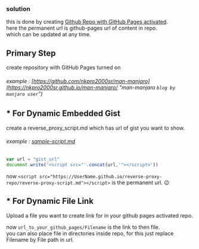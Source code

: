 ### solution
this is done by creating <ins>Github Repo with GitHub Pages activated</ins>.  
here the permanent url is github-pages url of content in repo.  
which can be updated at any time.  

## Primary Step
create repository with GitHub Pages turned on
###### example : [https://github.com/nkpro2000sr/man-manjaro](https://nkpro2000sr.github.io/man-manjaro/ "man-manjaro `blog by manjaro user`")

## * For Dynamic Embedded Gist  
create a reverse_proxy_script.md which has url of gist you want to show.    
###### example : [sample-script.md](https://gist.github.com/nkpro2000sr/af9f3eb1346c1dc6a1a8ce78ec78cca1 "script.md")
```js
var url = "gist_url"
document.write('<script src="'.concat(url,'"></script>'))
```

now `<script src="https://UserName.github.io/reverse-proxy-repo/reverse-proxy-script.md"></script>`
is the permanent url. :wink:  

## * For Dynamic File Link  
Upload a file you want to create link for in your github pages activated repo.  

now `url_to_your_github_pages/Filename` is the link to then file.  
you can also place file in directories inside repo, for this just replace Filename by File path in url.  
